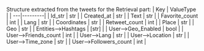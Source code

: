 Structure extracted from the tweets for the Retrieval part:
| Key | ValueType |
| ---|---------|
| Id_str | str |
| Created_at | str |
| Text | str |
| Favorite_count | int |
| Lang | str |
| Coordinates | str |
| Retweet_count | int |
| Place | str |
| Geo | str |
| Entities-->Hashtags | [str] |
| User-->Geo_Enabled | bool |
| User-->Friends_count | int |
| User-->Lang | str |
| User-->Location | str |
| User-->Time_zone | str |
| User-->Followers_count | int |